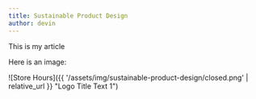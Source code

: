 ```yaml
---
title: Sustainable Product Design
author: devin
---
```

This is my article

Here is an image:

![Store Hours]({{ '/assets/img/sustainable-product-design/closed.png' | relative_url }} "Logo Title Text 1")
